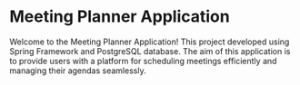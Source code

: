 # Meeting Planner Application
Welcome to the Meeting Planner Application! This project developed using Spring Framework and PostgreSQL database. The aim of this application is to provide users with a platform for scheduling meetings efficiently and managing their agendas seamlessly.
